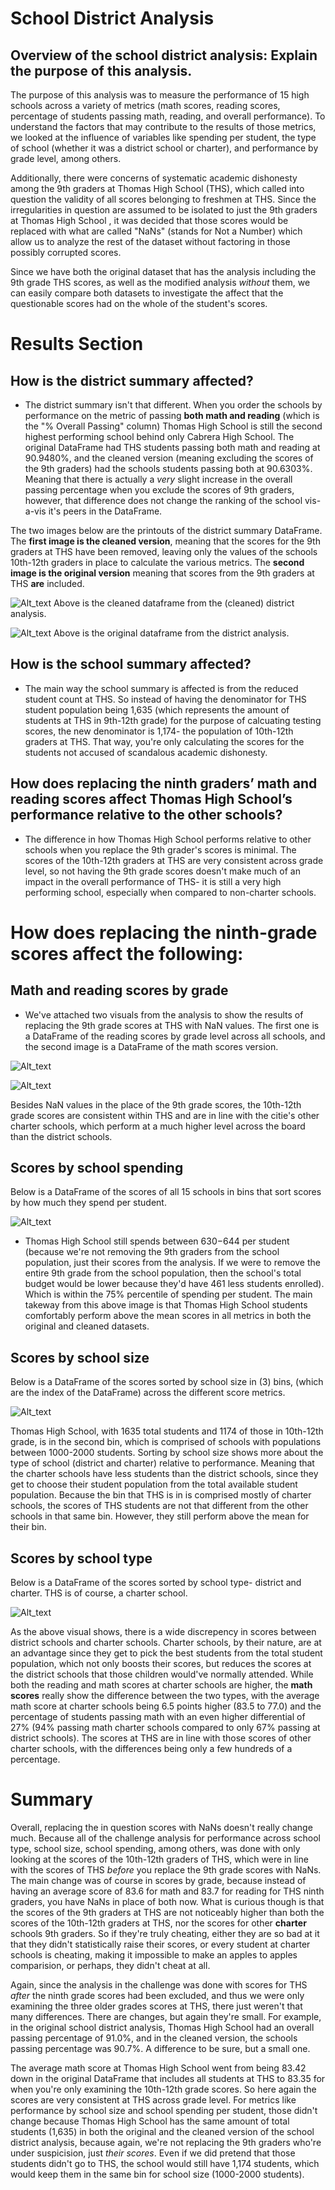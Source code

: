 # School District Analysis

## Overview of the school district analysis: Explain the purpose of this analysis.

The purpose of this analysis was to measure the performance of 15 high schools across a variety of metrics (math scores, reading scores, percentage of students passing math, reading, and overall performance). To understand the factors that may contribute to the results of those metrics, we looked at the influence of variables like spending per student, the type of school (whether it was a district school or charter), and performance by grade level, among others.  

Additionally, there were concerns of systematic academic dishonesty among the 9th graders at Thomas High School (THS), which called into question the validity of all scores belonging to freshmen at THS. Since the irregularities in question are assumed to be isolated to just the 9th graders at Thomas High School , it was decided that those scores would be replaced with what are called "NaNs" (stands for Not a Number) which allow us to analyze the rest of the dataset without factoring in those possibly corrupted scores.  

Since we have both the original dataset that has the analysis including the 9th grade THS scores, as well as the modified analysis *without* them, we can easily compare both datasets to investigate the affect that the questionable scores had on the whole of the student's scores.

# Results Section

## How is the district summary affected?
- The district summary isn't that different.  When you order the schools by performance on the metric of passing **both math and reading** (which is the "% Overall Passing" column) Thomas High School is still the second highest performing school behind only Cabrera High School.  The original DataFrame had THS students passing both math and reading at 90.9480%, and the cleaned version (meaning excluding the scores of the 9th graders) had the schools students passing both at 90.6303%.  Meaning that there is actually a *very* slight increase in the overall passing percentage when you exclude the scores of 9th graders, however, that difference does not change the ranking of the school vis-a-vis it's peers in the DataFrame.

The two images below are the printouts of the district summary DataFrame. The **first image is the cleaned version**, meaning that the scores for the 9th graders at THS have been removed, leaving only the values of the schools 10th-12th graders in place to calculate the various metrics.  The **second image is the original version** meaning that scores from the 9th graders at THS **are** included.

![Alt_text](https://github.com/Nickguild1993/School_District_Analysis/blob/master/Cleaned_School_DataFrame.png)
Above is the cleaned dataframe from the (cleaned) district analysis.

![Alt_text](https://github.com/Nickguild1993/School_District_Analysis/blob/master/Original_School_DataFrame.png)
Above is the original dataframe from the district analysis.

## How is the school summary affected?
- The main way the school summary is affected is from the reduced student count at THS.  So instead of having the denominator for THS student population being 1,635 (which represents the amount of students at THS in 9th-12th grade) for the purpose of calcuating testing scores, the new denominator is 1,174- the population of 10th-12th graders at THS.  That way, you're only calculating the scores for the students not accused of scandalous academic dishonesty.  

## How does replacing the ninth graders’ math and reading scores affect Thomas High School’s performance relative to the other schools?
- The difference in how Thomas High School performs relative to other schools when you replace the 9th grader's scores is minimal.  The scores of the 10th-12th graders at THS are very consistent across grade level, so not having the 9th grade scores doesn't make much of an impact in the overall performance of THS- it is still a very high performing school, especially when compared to non-charter schools.

# How does replacing the ninth-grade scores affect the following:

## Math and reading scores by grade 
- We've attached two visuals from the analysis to show the results of replacing the 9th grade scores at THS with NaN values. The first one is a DataFrame of the reading scores by grade level across all schools, and the second image is a DataFrame of the math scores version.

![Alt_text](https://github.com/Nickguild1993/School_District_Analysis/blob/master/Cleaned_THS_reading_by_grade_DF.png)

![Alt_text](https://github.com/Nickguild1993/School_District_Analysis/blob/master/cleaned_THS_math_by_grade_DF.png)

Besides NaN values in the place of the 9th grade scores, the 10th-12th grade scores are consistent within THS and are in line with the citie's other charter schools, which perform at a much higher level across the board than the district schools.

## Scores by school spending
Below is a DataFrame of the scores of all 15 schools in bins that sort scores by how much they spend per student.

![Alt_text](https://github.com/Nickguild1993/School_District_Analysis/blob/master/Cleaned_spending_bins_DF.png)

- Thomas High School still spends between $630-$644 per student (because we're not removing the 9th graders from the school population, just their scores from the analysis. If we were to remove the entire 9th grade from the school population, then the school's total budget would be lower because they'd have 461 less students enrolled).  Which is within the 75% percentile of spending per student.  The main takeway from this above image is that Thomas High School students comfortably perform above the mean scores in all metrics in both the original and cleaned datasets.  

## Scores by school size
Below is a DataFrame of the scores sorted by school size in (3) bins, (which are the index of the DataFrame) across the different score metrics.

![Alt_text](https://github.com/Nickguild1993/School_District_Analysis/blob/master/Cleaned_scores_by_size.png)

Thomas High School, with 1635 total students and 1174 of those in 10th-12th grade, is in the second bin, which is comprised of schools with populations between 1000-2000 students.  Sorting by school size shows more about the type of school (district and charter) relative to performance.  Meaning that the charter schools have less students than the district schools, since they get to choose their student population from the total available student population.  Because the bin that THS is in is comprised mostly of charter schools, the scores of THS students are not that different from the other schools in that same bin.  However, they still perform above the mean for their bin.

## Scores by school type
Below is a DataFrame of the scores sorted by school type- district and charter. THS is of course, a charter school.

![Alt_text](https://github.com/Nickguild1993/School_District_Analysis/blob/master/Cleaned_school_type_DF.png)

As the above visual shows, there is a wide discrepency in scores between district schools and charter schools.  Charter schools, by their nature, are at an advantage since they get to pick the best students from the total student population, which not only boosts their scores, but reduces the scores at the district schools that those children would've normally attended.  While both the reading and math scores at charter schools are higher, the **math scores** really show the difference between the two types, with the average math score at charter schools being 6.5 points higher (83.5 to 77.0) and the percentage of students passing math with an even higher differential of 27% (94% passing math charter schools compared to only 67% passing at district schools). The scores at THS are in line with those scores of other charter schools, with the differences being only a few hundreds of a percentage.

# Summary
Overall, replacing the in question scores with NaNs doesn't really change much.  Because all of the challenge analysis for performance across school type, school size, school spending, among others, was done with only looking at the scores of the 10th-12th graders of THS, which were in line with the scores of THS *before* you replace the 9th grade scores with NaNs.  The main change was of course in scores by grade, because instead of having an average score of 83.6 for math and 83.7 for reading for THS ninth graders, you have NaNs in place of both now.  What is curious though is that the scores of the 9th graders at THS are not noticeably higher than both the scores of the 10th-12th graders at THS, nor the scores for other **charter** schools 9th graders.  So if they're truly cheating, either they are so bad at it that they didn't statistically raise their scores, or every student at charter schools is cheating, making it impossible to make an apples to apples comparision, or perhaps, they didn't cheat at all. 

Again, since the analysis in the challenge was done with scores for THS *after* the ninth grade scores had been excluded, and thus we were only examining the three older grades scores at THS, there just weren't that many differences.  There are changes, but again they're small.  For example, in the original school district analysis, Thomas High School had an overall passing percentage of 91.0%, and in the cleaned version, the schools passing percentage was 90.7%.  A difference to be sure, but a small one.  

The average math score at Thomas High School went from being 83.42 down in the original DataFrame that includes all students at THS to 83.35 for when you're only examining the 10th-12th grade scores.  So here again the scores are very consistent at THS across grade level.  For metrics like performance by school size and school spending per student, those didn't change because Thomas High School has the same amount of total students (1,635) in both the original and the cleaned version of the school district analysis, because again, we're not replacing the 9th graders who're under suspicision, just *their scores*.  Even if we did pretend that those students didn't go to THS, the school would still have 1,174 students, which would keep them in the same bin for school size (1000-2000 students).
